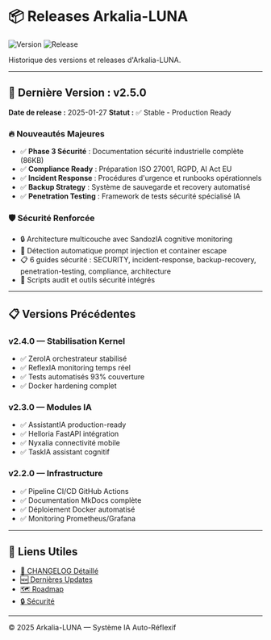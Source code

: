 # 📦 Releases Arkalia-LUNA

![Version](https://img.shields.io/badge/version-v2.5.0-blue)
![Release](https://img.shields.io/badge/release-stable-green)

Historique des versions et releases d'Arkalia-LUNA.

---

## 🚀 Dernière Version : v2.5.0

**Date de release :** 2025-01-27
**Statut :** ✅ Stable - Production Ready

### 🔥 Nouveautés Majeures

- ✅ **Phase 3 Sécurité** : Documentation sécurité industrielle complète (86KB)
- ✅ **Compliance Ready** : Préparation ISO 27001, RGPD, AI Act EU
- ✅ **Incident Response** : Procédures d'urgence et runbooks opérationnels
- ✅ **Backup Strategy** : Système de sauvegarde et recovery automatisé
- ✅ **Penetration Testing** : Framework de tests sécurité spécialisé IA

### 🛡️ Sécurité Renforcée

- 🔒 Architecture multicouche avec SandozIA cognitive monitoring
- 🚨 Détection automatique prompt injection et container escape
- 📋 6 guides sécurité : SECURITY, incident-response, backup-recovery, penetration-testing, compliance, architecture
- 🔧 Scripts audit et outils sécurité intégrés

---

## 📋 Versions Précédentes

### v2.4.0 — Stabilisation Kernel
- ✅ ZeroIA orchestrateur stabilisé
- ✅ ReflexIA monitoring temps réel
- ✅ Tests automatisés 93% couverture
- ✅ Docker hardening complet

### v2.3.0 — Modules IA
- ✅ AssistantIA production-ready
- ✅ Helloria FastAPI intégration
- ✅ Nyxalia connectivité mobile
- ✅ TaskIA assistant cognitif

### v2.2.0 — Infrastructure
- ✅ Pipeline CI/CD GitHub Actions
- ✅ Documentation MkDocs complète
- ✅ Déploiement Docker automatisé
- ✅ Monitoring Prometheus/Grafana

---

## 🔗 Liens Utiles

- [📝 CHANGELOG Détaillé](CHANGELOG.md)
- [🆕 Dernières Updates](dernieres_updates.md)
- [🗺️ Roadmap](../roadmap/index.md)
- [🔒 Sécurité](../security/security.md)

---

© 2025 Arkalia-LUNA — Système IA Auto-Réflexif
